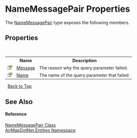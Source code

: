 # NameMessagePair Properties
 

The <a href="94458f9d-c039-b988-58b1-87334a17013a">NameMessagePair</a> type exposes the following members.


## Properties
&nbsp;<table><tr><th></th><th>Name</th><th>Description</th></tr><tr><td>![Public property](media/pubproperty.gif "Public property")</td><td><a href="2bbf763e-4dda-6ac1-4896-ae3b4ea1a040">Message</a></td><td>
The reason why the query parameter failed.</td></tr><tr><td>![Public property](media/pubproperty.gif "Public property")</td><td><a href="00bf43a7-8f12-9478-5612-8ace49e7abb3">Name</a></td><td>
The name of the query parameter that failed.</td></tr></table>&nbsp;
<a href="#namemessagepair-properties">Back to Top</a>

## See Also


#### Reference
<a href="94458f9d-c039-b988-58b1-87334a17013a">NameMessagePair Class</a><br /><a href="98571a09-2783-53ee-6a50-029c1c8ea39b">AirMapDotNet.Entities Namespace</a><br />